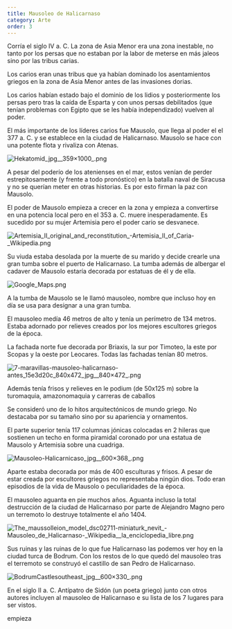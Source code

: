 ```yaml
---
title: Mausoleo de Halicarnaso
category: Arte
order: 3
---
```


Corría el siglo IV a. C. La zona de Asia Menor era una zona inestable, no tanto por los persas que no estaban por la labor de meterse en más jaleos sino por las tribus carias. 

Los carios eran unas tribus que ya habían dominado los asentamientos griegos en la zona de Asia Menor antes de las invasiones dorias.

Los carios habían estado bajo el dominio de los lidios y posteriormente los persas pero tras la caída de Esparta y con unos persas debilitados (que tenían problemas con Egipto que se les había independizado) vuelven al poder.

El más importante de los líderes carios fue Mausolo, que llega al poder el el 377 a. C. y se establece en la ciudad de Halicarnaso. Mausolo se hace con una potente flota y rivaliza con Atenas. 

![Hekatomid_jpg__359×1000_.png](Mausoleo%20de%20Halicarnaso%206f6967995b4c4c2eae6c43c55678a2a7/Hekatomid_jpg__3591000_.png)

A pesar del poderío de los atenienses en el mar, estos venían de perder estrepitosamente (y frente a todo pronóstico) en la batalla naval de Siracusa y no se querían meter en otras historias. Es por esto firman la paz con Mausolo.

El poder de Mausolo empieza a crecer en la zona y empieza a convertirse en una potencia local pero en el 353 a. C. muere inesperadamente. Es sucedido por su mujer Artemisia pero el poder cario se desvanece.

![Artemisia_II_original_and_reconstitution_-_Artemisia_II_of_Caria_-_Wikipedia.png](Mausoleo%20de%20Halicarnaso%206f6967995b4c4c2eae6c43c55678a2a7/Artemisia_II_original_and_reconstitution_-_Artemisia_II_of_Caria_-_Wikipedia.png)

Su viuda estaba desolada por la muerte de su marido y decide crearle una gran tumba sobre el puerto de Halicarnaso. La tumba además de albergar el cadaver de Mausolo estaría decorada por estatuas de él y de ella. 

![Google_Maps.png](Mausoleo%20de%20Halicarnaso%206f6967995b4c4c2eae6c43c55678a2a7/Google_Maps.png)

A la tumba de Mausolo se le llamó mausoleo, nombre que incluso hoy en día se usa para designar a una gran tumba.

El mausoleo medía 46 metros de alto y tenía un perímetro de 134 metros. Estaba adornado por relieves creados por los mejores escultores griegos de la época.

La fachada norte fue decorada por Briaxis, la sur por Timoteo, la este por Scopas y la oeste por Leocares. Todas las fachadas tenían 80 metros.

![7-maravillas-mausoleo-halicarnaso-antes_15e3d20c_840x472_jpg__840×472_.png](Mausoleo%20de%20Halicarnaso%206f6967995b4c4c2eae6c43c55678a2a7/7-maravillas-mausoleo-halicarnaso-antes_15e3d20c_840x472_jpg__840472_.png)

Además tenía frisos y relieves en le podium (de 50x125 m) sobre la turomaquia, amazonomaquia y carreras de caballos

Se consideró uno de lo hitos arquitectónicos de mundo griego. No destacaba por su tamaño sino por su apariencia y ornamentos.

El parte superior tenía 117 columnas jónicas colocadas en 2 hileras que sostienen un techo en forma piramidal coronado por una estatua de Mausolo y Artemisia sobre una cuadriga. 

![Mausoleo-Halicarnicaso_jpg__600×368_.png](Mausoleo%20de%20Halicarnaso%206f6967995b4c4c2eae6c43c55678a2a7/Mausoleo-Halicarnicaso_jpg__600368_.png)

Aparte estaba decorada por más de 400 esculturas y frisos. A pesar de estar creada por escultores griegos no representaba ningún dios. Todo eran episodios de la vida de Mausolo o peculiaridades de la época.

El mausoleo aguanta en pie muchos años. Aguanta incluso la total destrucción de la ciudad de Halicarnaso por parte de Alejandro Magno pero un terremoto lo destruye totalmente el año 1404. 

![The_maussolleion_model_dsc02711-miniaturk_nevit_-_Mausoleo_de_Halicarnaso_-_Wikipedia__la_enciclopedia_libre.png](Mausoleo%20de%20Halicarnaso%206f6967995b4c4c2eae6c43c55678a2a7/The_maussolleion_model_dsc02711-miniaturk_nevit_-_Mausoleo_de_Halicarnaso_-_Wikipedia__la_enciclopedia_libre.png)

Sus ruinas y las ruinas de lo que fue Halicarnaso las podemos ver hoy en la ciudad turca de Bodrum. Con los restos de lo que quedó del mausoleo tras el terremoto se construyó el castillo de san Pedro de Halicarnaso.

![BodrumCastlesoutheast_jpg__600×330_.png](Mausoleo%20de%20Halicarnaso%206f6967995b4c4c2eae6c43c55678a2a7/BodrumCastlesoutheast_jpg__600330_.png)

En el siglo II a. C. Antípatro de Sidón (un poeta griego) junto con otros autores incluyen al mausoleo de Halicarnaso e su lista de los 7 lugares para ser vistos. 

empieza